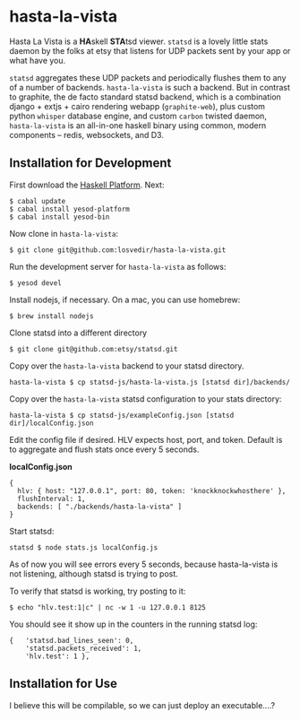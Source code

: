 hasta-la-vista
==============

Hasta La Vista is a **HA**skell **STA**tsd viewer. `statsd` is a lovely little
stats daemon by the folks at etsy that listens for UDP packets sent by your app
or what have you.

`statsd` aggregates these UDP packets and periodically flushes them to any of a number
of backends. `hasta-la-vista` is such a backend. But in contrast to
graphite, the de facto standard statsd backend, which is a combination django +
extjs + cairo rendering webapp (`graphite-web`), plus custom python `whisper`
database engine, and custom `carbon` twisted daemon, `hasta-la-vista` is an
all-in-one haskell binary using common, modern components – redis, websockets, and D3.

Installation for Development
----------------------------

First download the [Haskell Platform](http://www.haskell.org/platform/). Next:

    $ cabal update
    $ cabal install yesod-platform
    $ cabal install yesod-bin

Now clone in `hasta-la-vista`:

    $ git clone git@github.com:losvedir/hasta-la-vista.git

Run the development server for `hasta-la-vista` as follows:

    $ yesod devel

Install nodejs, if necessary. On a mac, you can use homebrew:

    $ brew install nodejs

Clone statsd into a different directory

    $ git clone git@github.com:etsy/statsd.git

Copy over the `hasta-la-vista` backend to your statsd directory.

    hasta-la-vista $ cp statsd-js/hasta-la-vista.js [statsd dir]/backends/

Copy over the `hasta-la-vista` statsd configuration to your stats directory:

    hasta-la-vista $ cp statsd-js/exampleConfig.json [statsd dir]/localConfig.json

Edit the config file if desired. HLV expects host, port, and token. Default is to
aggregate and flush stats once every 5 seconds.

**localConfig.json**

    {
      hlv: { host: "127.0.0.1", port: 80, token: 'knockknockwhosthere' },
      flushInterval: 1,
      backends: [ "./backends/hasta-la-vista" ]
    }

Start statsd:

    statsd $ node stats.js localConfig.js

As of now you will see errors every 5 seconds, because hasta-la-vista is not listening,
although statsd is trying to post.

To verify that statsd is working, try posting to it:

    $ echo "hlv.test:1|c" | nc -w 1 -u 127.0.0.1 8125

You should see it show up in the counters in the running statsd log:

    {   'statsd.bad_lines_seen': 0,
        'statsd.packets_received': 1,
        'hlv.test': 1 },


Installation for Use
--------------------

I believe this will be compilable, so we can just deploy an executable....?
